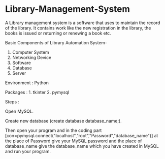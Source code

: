 # Library-Management-System
A Library management system is a software that uses to maintain the record of the library.
It contains work like the new registration in the library, the books is issued or returning or renewing a book etc.

Basic Components of Library Automation System-
1. Computer System
2. Networking Device
3. Software
4. Database
5. Server

Environment : Python

Packages :
                1. tkinter
                2. pymysql

Steps :
                
Open MySQL.

Create new database (create database database_name;).

Then open your program and in the coding part [con=pymysql.connect("localhost","root","Password","database_name")] at the place of Password give your MySQL password and the place of database_name give the database_name which you have created in MySQL and run your program.
